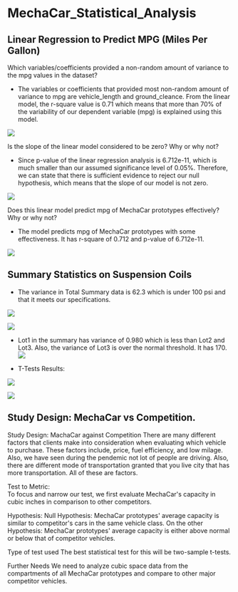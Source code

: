 # MechaCar_Statistical_Analysis

## Linear Regression to Predict MPG (Miles Per Gallon)

Which variables/coefficients provided a non-random amount of variance to the mpg values in the dataset?
-	The variables or coefficients that provided most non-random amount of variance
to mpg are vehicle_length and ground_cleance. From the linear model, the r-square value is 0.71 which means that more than 70% of the variability of our dependent variable (mpg) is explained using this model.<br>

![](/Resources/summary_to_determine_p_value_r_square_value.png) <br>

Is the slope of the linear model considered to be zero? Why or why not?
-	Since p-value of the linear regression analysis is 6.712e-11, which is much smaller than our assumed significance level of 0.05%. Therefore, we can state that there is sufficient evidence to reject our null hypothesis, which means that the slope of our model is not zero. <br>



![](/Resources/slope_of_linear_model.png) <br>

Does this linear model predict mpg of MechaCar prototypes effectively? Why or why not?
-	The model predicts mpg of MechaCar prototypes with some effectiveness. It has r-square of 0.712 and p-value of 6.712e-11. <br>

![](/Resources/variables_provided_non_random_amt_variance_to_mpg.png)



## Summary Statistics on Suspension Coils
- The variance in Total Summary data is 62.3 which is under 100 psi and that it meets our specifications.<br>

![](/Resources/read_suspension_coil_file.png)<br>

![](/Resources/summary_suspension_coil.png)<br>

- Lot1 in the summary has variance of 0.980 which is less than Lot2 and Lot3. Also, the variance of Lot3 is over the normal threshold.
It has 170. <br>
 ![](/Resources/lot_summary.png) <br>


- T-Tests Results: <br>

 ![](/Resources/t-test_to_determine_psi.png) <br>

 ![](/Resources/t-test_to_determine_each_psi.png) <br>
  

## Study Design: MechaCar vs Competition.
Study Design: MachaCar against Competition
There are many different factors that clients make into consideration when evaluating which vehicle to purchase. These factors include, price, fuel efficiency,
and low milage. Also, we have seen during the pendemic not lot of people are driving. Also, there are different mode of transportation granted that you live
city that has more transportation. All of these are factors.<br>


Test to Metric: <br>
To focus and narrow our test, we first evaluate MechaCar's capacity in cubic inches in comparison to other competitors.<br>


Hypothesis:
Null Hypothesis: MechaCar prototypes' average capacity is similar to competitor's cars in the same vehicle class. 
On the other Hypothesis: MechaCar prototypes' average capacity is either above normal or below that of competitor vehicles.<br>

Type of test used
The best statistical test for this will be two-sample t-tests.<br>

Further Needs
We need to analyze cubic space data from the compartments of all MechaCar prototypes and compare to other major competitor vehicles.<br>
